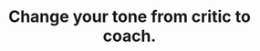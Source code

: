 ---
title: Change your tone from critic to coach.
tags: human resilience love
star: true
love: true
order: 4
---